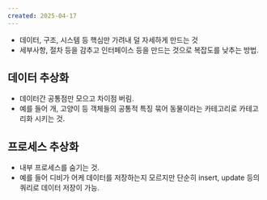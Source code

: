 ```yaml
---
created: 2025-04-17
---
```


- 데이터, 구조, 시스템 등 핵심만 가려내 덜 자세하게 만드는 것
- 세부사항, 절차 등을 감추고 인터페이스 등을 만드는 것으로 복잡도를 낮추는 방법.
## 데이터 추상화
- 데이터간 공통점만 모으고 차이점 버림.
- 예를 들어 개, 고양이 등 객체들의 공통적 특징 묶어 동물이라는 카테고리로 카테고리화 시키는 것.
## 프로세스 추상화
- 내부 프로세스를 숨기는 것.
- 예를 들어 디비가 어케 데이터를 저장하는지 모르지만 단순히 insert, update 등의 쿼리로 데이터 저장이 가능.